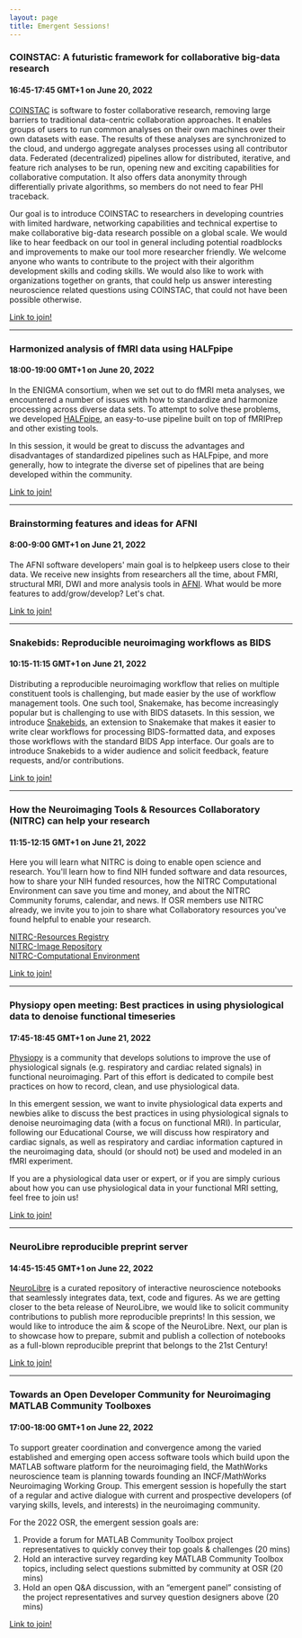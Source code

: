 ```yaml
---
layout: page
title: Emergent Sessions!
---
```


### COINSTAC: A futuristic framework for collaborative big-data research

#### 16:45-17:45 GMT+1 on June 20, 2022

[COINSTAC](https://github.com/trendscenter/coinstac) is software to foster collaborative research, removing large barriers to traditional data-centric collaboration approaches. It enables groups of users to run common analyses on their own machines over their own datasets with ease. The results of these analyses are synchronized to the cloud, and undergo aggregate analyses processes using all contributor data. Federated (decentralized) pipelines allow for distributed, iterative, and feature rich analyses to be run, opening new and exciting capabilities for collaborative computation. It also offers data anonymity through differentially private algorithms, so members do not need to fear PHI traceback.

Our goal is to introduce COINSTAC to researchers in developing countries with limited hardware, networking capabilities and technical expertise to make collaborative big-data research possible on a global scale. We would like to hear feedback on our tool in general including potential roadblocks and improvements to make our tool more researcher friendly. We welcome anyone who wants to contribute to the project with their algorithm development skills and coding skills. We would also like to work with organizations together on grants, that could help us answer interesting neuroscience related questions using COINSTAC, that could not have been possible otherwise.

[Link to join!](https://www.crowdcast.io/e/osr-2022--emergent-2)

---

### Harmonized analysis of fMRI data using HALFpipe
#### 18:00-19:00 GMT+1 on June 20, 2022

In the ENIGMA consortium, when we set out to do fMRI meta analyses, we encountered a number of issues with how to standardize and harmonize processing across diverse data sets. To attempt to solve these problems, we developed [HALFpipe](https://github.com/HALFpipe/HALFpipe), an easy-to-use pipeline built on top of fMRIPrep and other existing tools.

In this session, it would be great to discuss the advantages and disadvantages of standardized pipelines such as HALFpipe, and more generally, how to integrate the diverse set of pipelines that are being developed within the community.

[Link to join!](https://www.crowdcast.io/e/osr-2022--emergent-3)

---

### Brainstorming features and ideas for AFNI
#### 8:00-9:00 GMT+1 on June 21, 2022

The AFNI software developers' main goal is to helpkeep users close to their data. We receive new insights from researchers all the time, about FMRI, structural MRI, DWI and more analysis tools in [AFNI](https://github.com/afni). What would be more features to add/grow/develop? Let's chat.

[Link to join!](https://www.crowdcast.io/e/osr-2022--emergent-4)

---

### Snakebids: Reproducible neuroimaging workflows as BIDS
#### 10:15-11:15 GMT+1 on June 21, 2022

Distributing a reproducible neuroimaging workflow that relies on multiple constituent tools is challenging, but made easier by the use of workflow management tools. One such tool, Snakemake, has become increasingly popular but is challenging to use with BIDS datasets. In this session, we introduce [Snakebids](https://github.com/akhanf/snakebids), an extension to Snakemake that makes it easier to write clear workflows for processing BIDS-formatted data, and exposes those workflows with the standard BIDS App interface.
Our goals are to introduce Snakebids to a wider audience and solicit feedback, feature requests, and/or contributions.

[Link to join!](https://www.crowdcast.io/e/osr-2022--emergent-5)

---

### How the Neuroimaging Tools & Resources Collaboratory (NITRC) can help your research
#### 11:15-12:15 GMT+1 on June 21, 2022

Here you will learn what NITRC is doing to enable open science and research. You'll learn how to find NIH funded software and data resources, how to share your NIH funded resources, how the NITRC Computational Environment can save you time and money, and about the NITRC Community forums, calendar, and news.
If OSR members use NITRC already, we invite you to join to share what Collaboratory resources you've found helpful to enable your research.

[NITRC-Resources Registry](www.nitrc.org)</br>
[NITRC-Image Repository](https://nitrc.org/ir/)</br>
[NITRC-Computational Environment](https://nitrc.org/ce/)</br>

[Link to join!](https://www.crowdcast.io/e/osr-2022--emergent-6)

---

### Physiopy open meeting: Best practices in using physiological data to denoise functional timeseries
#### 17:45-18:45 GMT+1 on June 21, 2022

[Physiopy](https://github.com/physiopy) is a community that develops solutions to improve the use of physiological signals (e.g. respiratory and cardiac related signals) in functional neuroimaging. Part of this effort is dedicated to compile best practices on how to record, clean, and use physiological data.

In this emergent session, we want to invite physiological data experts and newbies alike to discuss the best practices in using physiological signals to denoise neuroimaging data (with a focus on functional MRI). In particular, following our Educational Course, we will discuss how respiratory and cardiac signals, as well as respiratory and cardiac information captured in the neuroimaging data, should (or should not) be used and modeled in an fMRI experiment.

If you are a physiological data user or expert, or if you are simply curious about how you can use physiological data in your functional MRI setting, feel free to join us!

[Link to join!](https://www.crowdcast.io/e/osr-2022--emergent-7)

---

### NeuroLibre reproducible preprint server
#### 14:45-15:45 GMT+1 on June 22, 2022

[NeuroLibre](https://neurolibre.org) is a curated repository of interactive neuroscience notebooks that seamlessly integrates data, text, code and figures. As we are getting closer to the beta release of NeuroLibre, we would like to solicit community contributions to publish more reproducible preprints! In this session, we would like to introduce the aim & scope of the NeuroLibre. Next, our plan is to showcase how to prepare, submit and publish a collection of notebooks as a full-blown reproducible preprint that belongs to the 21st Century!

[Link to join!](https://www.crowdcast.io/e/osr-2022--emergent-9)

---

### Towards an Open Developer Community for Neuroimaging MATLAB Community Toolboxes
#### 17:00-18:00 GMT+1 on June 22, 2022

To support greater coordination and convergence among the varied established and emerging open access software tools which build upon the MATLAB software platform for the neuroimaging field, the MathWorks neuroscience team is planning towards founding an INCF/MathWorks Neuroimaging Working Group. This emergent session is hopefully the start of a regular and active dialogue with current and prospective developers (of varying skills, levels, and interests) in the neuroimaging community.

For the 2022 OSR, the emergent session goals are:

1. Provide a forum for MATLAB Community Toolbox project representatives to quickly convey their top goals & challenges (20 mins)
2. Hold an interactive survey regarding key MATLAB Community Toolbox topics, including select questions submitted by community at OSR (20 mins)
3. Hold an open Q&A discussion, with an “emergent panel” consisting of the project representatives and survey question designers above (20 mins)

[Link to join!](https://www.crowdcast.io/e/osr-2022--emergent-10)

